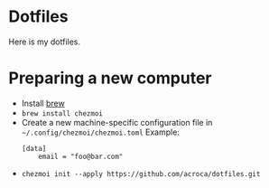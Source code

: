 # Dotfiles

Here is my dotfiles.

# Preparing a new computer

- Install [brew](https://brew.sh/)
- `brew install chezmoi`
- Create a new machine-specific configuration file in `~/.config/chezmoi/chezmoi.toml`
    Example:
    ```
    [data]
        email = "foo@bar.com"
    ```
- `chezmoi init --apply https://github.com/acroca/dotfiles.git`
